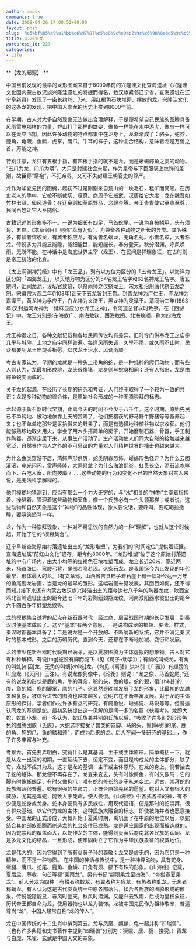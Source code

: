 ```yaml
---
author: amosk
comments: true
date: 2008-04-26 14:00:51+00:00
layout: post
slug: '%e5%bf%85%e9%a1%bb%e6%97%97%e5%b8%9c%e9%b2%9c%e6%98%8e%e5%9c%b0%e5%8f%8d%e5%af%b9%e5%8a%a8%e4%b9%b1'
title: 4.26说龙
wordpress_id: 227
categories:
- Life
---
```


**【龙的起源】 **

中国目前发现的最早的龙形图案来自于8000年前的兴隆洼文化查海遗址（兴隆洼文化因内蒙古敖汉旗兴隆洼遗址的发掘而得名，敖汉旗紧邻辽宁省，查海遗址在辽宁阜新县）发现了一条长约19．7米、用红褐色石块堆砌、摆放的龙。兴隆洼文化的这条龙的发现，把中国人崇龙的历史上推到8000年前。

在早期，古人对大多自然现象无法做出合理解释，于是便希望自己民族的图腾具备风雨雷电那样的力量，群山打了那样的雄姿，像鱼一样能在水中游弋，像鸟一样可以在天空飞翔。因此许多动物的特点都集中在龙身上，龙渐渐成了：骆头，蛇脖，鹿角，龟眼，鱼鳞，虎掌，鹰爪，牛耳的样子，这种复合结构，意味着龙是万兽之首，万能之神。

特别注意，龙只有五根手指，有四根手指的就不是龙，而是蜥蜴鳄鱼之类的动物。
“五爪为龙，四爪为蟒”，大只是封建社会末期，作为皇帝与下臣服装上纹饰的差别，故臣穿“蟒袍”，不犯帝界，又可不失封建王朝官吏的尊严。

龙作为华夏先民的图腾，起初不过是刚刚采自荒山的一块毛石，粗矿而简陋。在历史老人的手中，它被不断裁切、琢磨。商周予它威武，汉唐给它大度；龙在魏晋如竹林七贤，仙风道骨；在辽金则如草原野马，恣肆奔腾，帝王贵胄使它至贵至尊，民间百姓让它入乡随俗。

古籍记述其形象多不一。一说为细长有四足，马首蛇尾。一说为身披鳞甲，头有须角，五爪。《本草纲目》则称“龙有九似”，为兼备各种动物之所长的异类。其名殊多，有鳞者谓蛟龙，有翼者称应龙，有角者名螭龙，无角名虬。小者名蛟，大者称龙。传说多为其能显能隐，能细能巨，能短能长。春分登天，秋分潜渊，呼风唤雨，无所不能。在神话中是海底世界主宰（龙王），在民间是祥瑞象征，在古时则是帝王统治的化身。

《太上洞渊神咒经》中有「龙王品」，列有以方位为区分的「五帝龙王」，以海洋为区分的「四海龙王」，以天地万物为区分的54名龙王名字和62名神龙王名字。唐玄宗时，诎祠龙池，设坛官致祭，以祭雨师之仪祭龙王。宋太祖沿用唐代祭五龙之制。宋徽宗大观二年(1108年)诎天下五龙皆封王爵。封青龙神为广仁王，赤龙神为嘉泽王，黄龙神为孚应王，白龙神为义济王，黑龙神为灵泽王。清同治二年(1863年)又封运河龙神为「延庥显应分水龙王之神」，令河道总督以时致祭。在《西游记》中，龙王分别是∶东海敖广、南海敖钦、西海敖闰、北海敖顺，称为四海龙王。

龙王神诞之日，各种文献记载和各地民间传说均有差异。旧时专门供奉龙王之庙宇几乎与城隍、土地之庙宇同样普遍。每逢风雨失调，久旱不雨，或久雨不止时，民众都要到龙王庙烧香祈愿，以求龙王治水，风调雨顺。

考古专家认为，早期的龙就是一种头上带角的蛇，是一种纯粹的爬行动物；而有些人则认为，龙最初形成地，龙头很像猪，龙身则与蛇身相同；还有人指出，龙是由鳄鱼蜕变而成的。

关于龙的起源，在经历了长期的研究和考证，人们终于取得了一个较为一致的共识：龙是多种动物的综合体，是原始社会形成的一种图腾崇拜的标志。

龙起源于新石器时代早期，距离今天的时间不会少于八千年。这个时期，原始先民已不单纯地、被动地依靠上天的赏赐了，他们把猎获的野马野牛野猪等等畜养起来；也不单单吃那些是采拾得来的野果了，而是有选择地种植谷物以求收获。他们能够熟练地取火用火，学会了用木头搭简单的房子，开始磨制石器、骨器，手工制作陶器，逐渐定居下来，从事生产活动了。生产活动使人们同大自然的接触越来越宽泛，自然界作为人之外的不可思议的力量对人们精神世界的撞击也越来越大。

为什么鱼类穿游不居，湾鳄声形俱厉，蛇类阴森恐怖，蜥蜴形色怪异？为什么云团滚滚，电光闪闪，雷声隆隆，大雨倾盆？为什么海浪翻卷，虹贯长空，泥石流咆哮而下，吞吃人畜，所向披靡？……这些动物的行为和变化不已的自然天象对古人来说，是无法科学解释的。

他们模糊地猜测到，应当有那么一个力大无穷的，与“水”相关的“神物”主宰着指挥着、操纵着、管理着这些动物和天象，像一个氏族必有一个头领那样；或者说，这些动物和自然天象是这个“神物”的品性体现，像人要说话，要呼叫，要吃喝拉撒睡，要嘻笑怒骂一样。

龙，作为一种崇拜现象，一种对不可思议的自然力的一种“理解”，也就从这个时候起，开始了它的“模糊集合”。

辽宁阜新查海原始村落遗址出土的“龙形堆塑”，为我们的“时间定位”提供着证据。查海遗址属“前红山文化”遗存，距今约8000年。“龙形堆塑”位于这个原始村落遗址的中心广场内，由大小均等的红褐色石块堆塑而成。龙全长近20米，宽近两米，扬首张口，弯腰弓背，尾部若隐若现。这条石龙，是我国迄今为止发现的年代最早、形体最大的龙。（有文章称，山西省吉县柿子滩石崖上有一幅距今达一万年的鱼尾鹿龙岩画，当是龙的最早的雏形。这幅岩画未见发表，其面目如何，还不得而知。)接下来还有内蒙古敖汉旗兴隆洼出土的距今达七八千年的陶器龙纹，陕西宝鸡北首岭遗址出土的距今达七千年的彩陶细颈瓶龙纹，河南濮阳西水坡出土的距今六千四百多年蚌塑龙纹等。

龙的模糊集合过程的起点在新石器时代，经过商、周至战国时期的长足发展，到秦汉时便基本成形了。这个“基本”有两个意思，一是说构成龙的框架、要素、样式，秦汉时都基本具备了；二是说龙是一个开放的、不断纳新的系统，它并不满足秦汉时的基本成形，之后的历朝历代，直到今天，还都在不断地加减、变衍和发展。

龙的雏型在新石器时代晚期已萌芽，是以夏族图腾为主体虚拟的想象物。古人对它有种种解释。有说[tng]蛇没有脚而能飞（见《荀子•劝学》）；有鳞的叫蛟龙，有角的叫虬[qi囚]龙，无角的叫螭[chī吃]龙。（均见《离骚》洪补引《广雅》）有翅膀的叫应龙（《天问》王注）。有说龙像狗像牛，《论衡》则说：“龙之像，马首蛇尾。”还有的说龙的形状是鹿的角，牛的耳朵，驼的头，兔的眼，蛇的颈，蜃[shè甚]的腹，鱼的鳞，鹿的脚掌，鹰的爪子。这显然是晚期发展了龙的形象，比最初的龙越来越复杂，被综合进去的图腾也越来越多，说明它在不断丰富发展。对于龙的主体原形的探讨，学者们作过许多有益的研究。有鳄鱼说、晰蜴说、马说等等。但普遍认同龙的基调是蛇。最初系统提出这一见解的是闻一多的名篇《伏羲考》。龙即大蛇，蛇即小龙。闻一多认为，蛇氏族兼并别的氏族以后，“吸收了许多别的形形色色的图腾团族（氏族），大蛇这才接受了兽类的四脚、马的头、鬣[liè劣]的尾、鹿的角、狗的爪、鱼的鳞和须”，而成为后来的龙。后人在闻一多研究的基础上，作了许多丰富与补充。

考察龙，首先要弄明白，究竟什么是其基调、主干或主体原形。简单概括一下，就是从龙一出现的初期，一直延续下去，恒定不变，而且是构成龙的主体部分，缺了它，龙就不成其为龙，这才是龙的基调、主干或主体原形。在龙的身上，倘若抽去了蛇的躯体，那龙便不再存在了。龙变来变去，头有时像鳄鱼，有时又像马；它的脚有时像蜥蜴足，有时又像狗爪；唯有蛇的修长的身子从未变过。远古，崇拜蛇的氏族部落很普遍。蛇有很强的生命力，正符合原始先民的愿望。蛇对人又有很大的威胁，尤其是毒蛇，能致人于死命，使人畏惧。《山海经》中各式各样的神，有不少便是蛇身或龙身。蛇本身便具有多民族性，用现代话语，便是那时的蛇崇拜，很有群众基础，以它作为龙的主体，这种民族大融合的标志，即使被兼并者也愿意接受。中国龙的正式形成，大概开始于夏禹时期，禹巩固了在中原的地位以后，以蛇结合其他部族图腾而创造龙的社会条件已成熟。龙是适应国家的出现而被造就的。因为蛇崇拜的覆盖面大，以蛇作龙的主体，能得到炎黄后裔南北各民族的认同。龙是多元文化的结晶，一旦形成，便牢固树立了它作为中华民族象征的权威地位。

龙是伟大的，因为它得到了所有炎黄子孙的尊敬；龙又是虚无的，因为它只是一种精神，而不是一种物质。
在中国的神话与传说中，是一种神异动物，具有蛇身、蜥腿、鹰爪、蛇尾、鹿角、鱼鳞、口角有须、额下有珠的形象。《山海经》记载，夏后启、蓐收、句芒等都“乘雨龙”。另有书记“颛顼乘龙至四海”、“帝喾春夏乘龙”。前人分龙为四种：有鳞者称蛟龙，有翼者称为应龙，有角者称虬龙，无角者称螭龙。有人认为这是古代炎黄统一中原各部落后，揉合各氏族的图腾形成的形象。传说能隐能显，春风时登天，秋风时潜渊。又能兴云致雨，后成为皇权象征，历代帝王都自命为龙，使用器物也以龙为装饰。龙被中国先民作为祖神敬奉，普遍尊尚“龙”，中国人经常自称“龙的传人”。

龙在中国传统的十二生肖中排列第五。龙与凤凰、麒麟、龟一起并称“四瑞兽”。（也有许多典籍和史书著作中提到“四瑞兽”分别为：猰貐、居、貔、狻猊。）青龙与白虎、朱雀、玄武是中国天文的四象。

